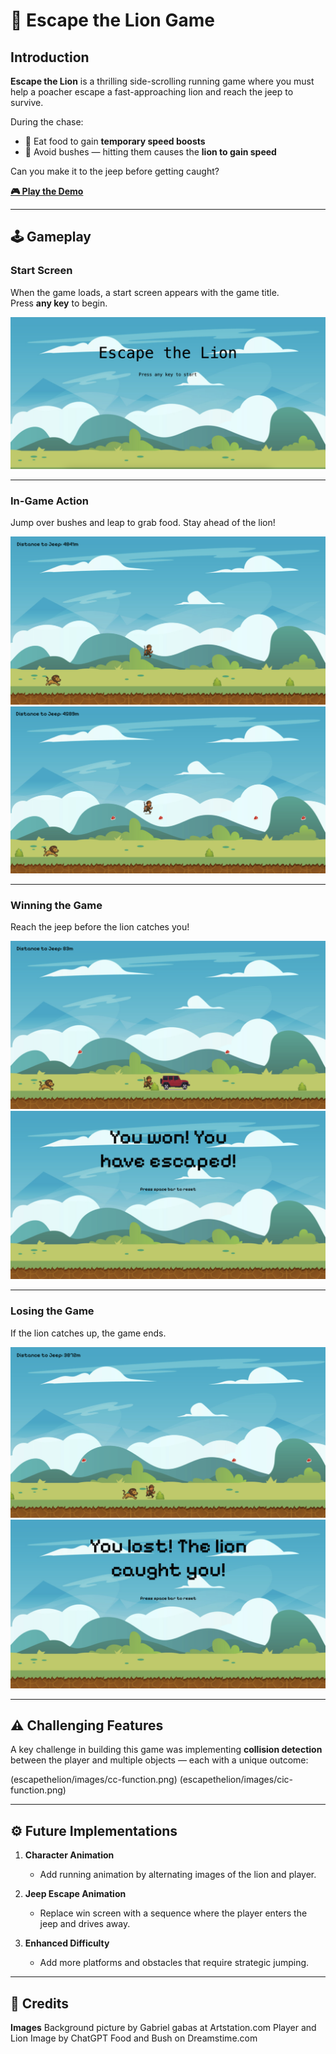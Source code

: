 # 🦁 Escape the Lion Game

## Introduction

**Escape the Lion** is a thrilling side-scrolling running game where you must help a poacher escape a fast-approaching lion and reach the jeep to survive. 

During the chase:
- 🍖 Eat food to gain **temporary speed boosts**
- 🌿 Avoid bushes — hitting them causes the **lion to gain speed**

Can you make it to the jeep before getting caught?

[**🎮 Play the Demo**](https://cs-jonaas.github.io/escapethelion/)

---

## 🕹️ Gameplay

### Start Screen  
When the game loads, a start screen appears with the game title.  
Press **any key** to begin.

![Start Screen](ETL-Start-Screen.png)

---

### In-Game Action  
Jump over bushes and leap to grab food. Stay ahead of the lion!

![Gameplay 1](ETL-gameplay.png)  
![Gameplay 2](ETL-gameplay2.png)

---

### Winning the Game  
Reach the jeep before the lion catches you!

![Win Scene 1](ETL-Win-play.png)  
![Win Scene 2](ETL-Win-Screen.png)

---

### Losing the Game  
If the lion catches up, the game ends.

![Lose Scene 1](ETL-Lose-play.png)  
![Lose Scene 2](ETL-Lose-Screen.png)

---

## ⚠️ Challenging Features

A key challenge in building this game was implementing **collision detection** between the player and multiple objects — each with a unique outcome:

(escapethelion/images/cc-function.png)
(escapethelion/images/cic-function.png)

---

## ⚙️ Future Implementations

1. **Character Animation**
   - Add running animation by alternating images of the lion and player.

2. **Jeep Escape Animation**
   - Replace win screen with a sequence where the player enters the jeep and drives away.

3. **Enhanced Difficulty**
   - Add more platforms and obstacles that require strategic jumping.

---

## 👏 Credits

__Images__
Background picture by Gabriel gabas at Artstation.com
Player and Lion Image by ChatGPT
Food and Bush on Dreamstime.com 



